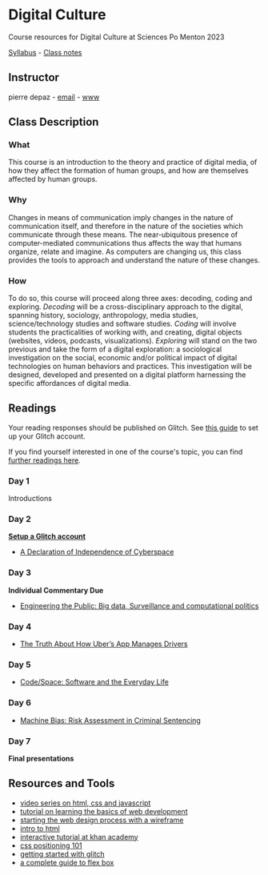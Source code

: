 # Digital Culture
Course resources for Digital Culture at Sciences Po Menton 2023

[Syllabus](https://github.com/periode/digital-culture-2019/blob/master/Syllabus.pdf) - [Class notes](https://periode.github.io/digital-culture/)

## Instructor

pierre depaz - [email](mailto:pierre.depaz@sciencespo.fr) - [www](https://pierredepaz.net)

## Class Description

### What

This course is an introduction to the theory and practice of digital media, of how they affect the formation of human groups, and how are themselves affected by human groups.

### Why

Changes in means of communication imply changes in the nature of communication itself, and therefore in the nature of the societies which communicate through these means. The near-ubiquitous presence of computer-mediated communications thus affects the way that humans organize, relate and imagine. As computers are changing us, this class provides the tools to approach and understand the nature of these changes.

### How

To do so, this course will proceed along three axes: decoding, coding and exploring.
*Decoding* will be a cross-disciplinary approach to the digital, spanning history, sociology, anthropology, media studies, science/technology studies and software studies.
*Coding* will involve students the practicalities of working with, and creating, digital objects (websites, videos, podcasts, visualizations).
*Exploring* will stand on the two previous and take the form of a digital exploration: a sociological investigation on the social, economic and/or political impact of digital technologies on human behaviors and practices. This investigation will be designed, developed and presented on a digital platform harnessing the specific affordances of digital media.

## Readings

Your reading responses should be published on Glitch. See [this guide](https://github.com/periode/digital-culture/wiki/Setting-up-Glitch.com) to set up your Glitch account.

If you find yourself interested in one of the course's topic, you can find [further readings here](./reading_list.md).

### Day 1

Introductions

### Day 2

__[Setup a Glitch account](https://github.com/periode/digital-culture/wiki/Setting-up-Glitch.com)__

- [A Declaration of Independence of Cyberspace](https://www.eff.org/cyberspace-independence)

### Day 3

__Individual Commentary Due__

- [Engineering the Public: Big data, Surveillance and computational politics](https://firstmonday.org/ojs/index.php/fm/article/view/4901/4097)

### Day 4

- [The Truth About How Uber’s App Manages Drivers](https://hbr.org/2016/04/the-truth-about-how-ubers-app-manages-drivers)

### Day 5

- [Code/Space: Software and the Everyday Life](https://github.com/periode/politics-of-code/blob/master/assets/readings/02-space/CodeSpace.pdf)

### Day 6

- [Machine Bias: Risk Assessment in Criminal Sentencing](https://www.propublica.org/article/machine-bias-risk-assessments-in-criminal-sentencing)

### Day 7

__Final presentations__

## Resources and Tools

- [video series on html, css and javascript](https://www.youtube.com/watch?v=STPUv_f1IIw&list=PLyQtZRmg0ogeK2CitMK4fiQa8228_rxiV&index=2)
- [tutorial on learning the basics of web development](https://developer.mozilla.org/en-US/docs/Learn)
- [starting the web design process with a wireframe](https://blog.hubspot.com/website/website-wireframe)
- [intro to html](https://www.w3schools.com/html/default.asp)
- [interactive tutorial at khan academy](https://www.khanacademy.org/computing/computer-programming/html-css)
- [css positioning 101](https://alistapart.com/article/css-positioning-101/)
- [getting started with glitch](https://help.glitch.com/kb/article/143-getting-started-part-1-the-project-editor/)
- [a complete guide to flex box](https://css-tricks.com/snippets/css/a-guide-to-flexbox/)
